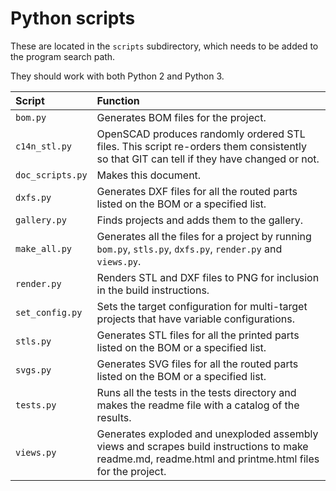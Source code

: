 
# Python scripts
These are located in the ```scripts``` subdirectory, which needs to be added to the program search path.

They should work with both Python 2 and Python 3.

| Script  | Function  |
|:--|:--|
| ```bom.py``` | Generates BOM files for the project. |
| ```c14n_stl.py``` | OpenSCAD produces randomly ordered STL files. This script re-orders them consistently so that GIT can tell if they have changed or not. |
| ```doc_scripts.py``` | Makes this document. |
| ```dxfs.py``` | Generates DXF files for all the routed parts listed on the BOM or a specified list. |
| ```gallery.py``` | Finds projects and adds them to the gallery. |
| ```make_all.py``` | Generates all the files for a project by running ```bom.py```, ```stls.py```, ```dxfs.py```, ```render.py``` and ```views.py```. |
| ```render.py``` | Renders STL and DXF files to PNG for inclusion in the build instructions. |
| ```set_config.py``` | Sets the target configuration for multi-target projects that have variable configurations. |
| ```stls.py``` | Generates STL files for all the printed parts listed on the BOM or a specified list. |
| ```svgs.py``` | Generates SVG files for all the routed parts listed on the BOM or a specified list. |
| ```tests.py``` | Runs all the tests in the tests directory and makes the readme file with a catalog of the results. |
| ```views.py``` | Generates exploded and unexploded assembly views and scrapes build instructions to make readme.md, readme.html and printme.html files for the project. |
